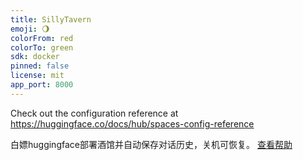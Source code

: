 ```yaml
---
title: SillyTavern
emoji: 🌖
colorFrom: red
colorTo: green
sdk: docker
pinned: false
license: mit
app_port: 8000
---
```


Check out the configuration reference at https://huggingface.co/docs/hub/spaces-config-reference

白嫖huggingface部署酒馆并自动保存对话历史，关机可恢复。 [查看帮助](./help.md)